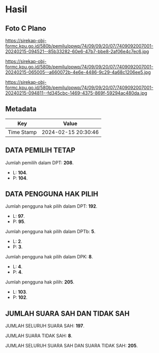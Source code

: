 # Hasil

## Foto C Plano

https://sirekap-obj-formc.kpu.go.id/580b/pemilu/ppwp/74/09/09/20/07/7409092007001-20240215-094521--85b33282-60e6-47b7-bbe8-2af06e4c7ec6.jpg

https://sirekap-obj-formc.kpu.go.id/580b/pemilu/ppwp/74/09/09/20/07/7409092007001-20240215-065005--a660072b-4e6e-4486-9c29-4a68c1206ee5.jpg

https://sirekap-obj-formc.kpu.go.id/580b/pemilu/ppwp/74/09/09/20/07/7409092007001-20240215-094811--fd345cbc-1469-4375-869f-59294ac480da.jpg


## Metadata

| Key        | Value               |
| ---------- | ------------------- |
| Time Stamp | 2024-02-15 20:30:46 |


## DATA PEMILIH TETAP

Jumlah pemilih dalam DPT: **208**.
 * L: **104**.
 * P: **104**.

## DATA PENGGUNA HAK PILIH

Jumlah pengguna hak pilih dalam DPT: **192**.
 * L: **97**.
 * P: **95**.

Jumlah pengguna hak pilih dalam DPTb: **5**.
 * L: **2**.
 * P: **3**.

Jumlah pengguna hak pilih dalam DPK: **8**.
 * L: **4**.
 * P: **4**.

Jumlah pengguna hak pilih: **205**.
 * L: **103**.
 * P: **102**.

## JUMLAH SUARA SAH DAN TIDAK SAH

JUMLAH SELURUH SUARA SAH: **197**.

JUMLAH SUARA TIDAK SAH: **8**.

JUMLAH SELURUH SUARA SAH DAN SUARA TIDAK SAH: **205**.


